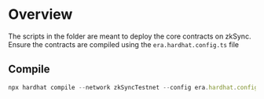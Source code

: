 # Overview

The scripts in the folder are meant to deploy the core contracts on zkSync. Ensure the contracts are compiled using the `era.hardhat.config.ts` file

## Compile

```javascript
npx hardhat compile --network zkSyncTestnet --config era.hardhat.config.ts
```